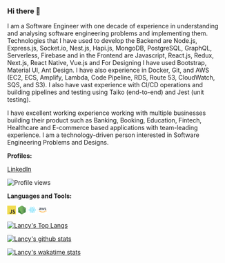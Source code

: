 ### Hi there 👋

I am a Software Engineer with one decade of experience in understanding and analysing software engineering problems and implementing them. Technologies that I have used to develop the Backend are Node.js, Express.js, Socket.io, Nest.js, Hapi.js, MongoDB, PostgreSQL, GraphQL, Serverless, Firebase and in the Frontend are Javascript, React.js, Redux, Next.js, React Native, Vue.js and For Designing I have used Bootstrap, Material UI, Ant Design. I have also experience in Docker, Git, and AWS (EC2, ECS, Amplify, Lambda, Code Pipeline, RDS, Route 53, CloudWatch, SQS, and S3). I also have vast experience with CI/CD operations and building pipelines and testing using Taiko (end-to-end) and Jest (unit testing).

I have excellent working experience working with multiple businesses building their product such as Banking, Booking, Education, Fintech, Healthcare and E-commerce based applications with team-leading experience. I am a technology-driven person interested in Software Engineering Problems and Designs.


**Profiles:**

[LinkedIn](https://www.linkedin.com/in/lancygoyal)
<!-- [![wakatime](https://wakatime.com/badge/user/4ab84eed-da49-482e-84aa-a3feb0ecee1f.svg)](https://wakatime.com/@4ab84eed-da49-482e-84aa-a3feb0ecee1f)
[![twitter](https://img.shields.io/twitter/follow/lancygoyal?label=followers&logo=twitter&color=%23007ec6&style=plastic)](https://twitter.com/lancygoyal)
[![github](https://img.shields.io/github/followers/lancygoyal?logo=github&style=plastic)](https://github.com/lancygoyal?tab=followers)
 -->
 
![Profile views](https://gpvc.arturio.dev/lancygoyal)


**Languages and Tools:**

<code><img height="20" src="https://raw.githubusercontent.com/github/explore/80688e429a7d4ef2fca1e82350fe8e3517d3494d/topics/javascript/javascript.png"></code>
<code><img height="20" src="https://raw.githubusercontent.com/github/explore/80688e429a7d4ef2fca1e82350fe8e3517d3494d/topics/nodejs/nodejs.png"></code>
<code><img height="20" src="https://raw.githubusercontent.com/github/explore/80688e429a7d4ef2fca1e82350fe8e3517d3494d/topics/react/react.png"></code>
<code><img height="20" src="https://raw.githubusercontent.com/github/explore/fbceb94436312b6dacde68d122a5b9c7d11f9524/topics/aws/aws.png"></code>

[![Lancy's Top Langs](https://github-readme-stats.vercel.app/api/top-langs/?username=lancygoyal&langs_count=8&hide=c%2B%2B,c,java&layout=compact&theme=dracula)](https://github.com/lancygoyal/)

[![Lancy's github stats](https://github-readme-stats.vercel.app/api?username=lancygoyal&count_private=true&show_icons=true&theme=dracula)](https://github.com/lancygoyal/)

[![Lancy's wakatime stats](https://github-readme-stats.vercel.app/api/wakatime?username=@lancygoyal&layout=compact&theme=dracula)](https://github.com/lancygoyal/)

